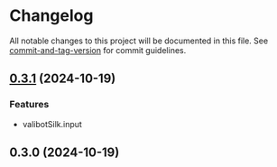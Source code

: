 # Changelog

All notable changes to this project will be documented in this file. See [commit-and-tag-version](https://github.com/absolute-version/commit-and-tag-version) for commit guidelines.

## [0.3.1](https://github.com/modevol-com/gqloom/compare/@gqloom/valibot@0.3.0...@gqloom/valibot@0.3.1) (2024-10-19)

### Features

- valibotSilk.input

## 0.3.0 (2024-10-19)
